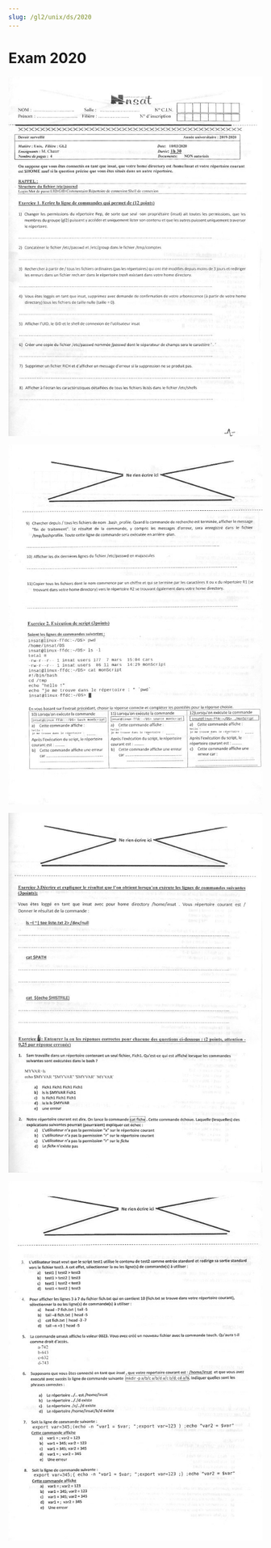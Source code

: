 ```yaml
---
slug: /gl2/unix/ds/2020
---
```


# Exam 2020

![1](assets/2020-1.jpg)

![2](assets/2020-2.jpg)

![3](assets/2020-3.jpg)

![4](assets/2020-4.jpg)
